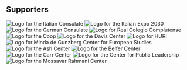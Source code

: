 ## Supporters
<div class="supporter-grid">
<image src="/italian_consulate.jpg" alt="Logo for the Italian Consulate" class="supporter-grid-item">
<image src="/italian_consulate_roma.png" alt="Logo for the Italian Expo 2030" class="supporter-grid-item">
<image src="/german-consulate.jpg" alt="Logo for the German Consulate" class="supporter-grid-item">
<image src="/real-complutense.png" alt="Logo for Real Colegio Complutense" class="supporter-grid-item">
<image src="/coop-logo.png" alt="Logo for the Coop" class="supporter-grid-item">
<image src="/davis-center-logo.png" alt="Logo for the Davis Center" class="supporter-grid-item">
<image src="/huri-logo.png" alt="Logo for HURI" class="supporter-grid-item">
<image src="/center-for-european-studies-logo-2.png" alt="Logo for Minda de Gunzberg Center for European Studies" class="supporter-grid-item">
<image src="/ash-center-logo.png" alt="Logo for the Ash Center" class="supporter-grid-item">
<image src="/belfer-center-logo.png" alt="Logo for the Belfer Center" class="supporter-grid-item">
<image src="/carr-center-logo.jpg" alt="Logo for the Carr Center" class="supporter-grid-item">
<image src="/center-for-public-leadership-logo.png" alt="Logo for the Center for Public Leadership" class="supporter-grid-item">
<image src="/mossavar-rahmani-center-logo.jpg" alt="Logo for the Mossavar Rahmani Center" class="supporter-grid-item">
</div>

